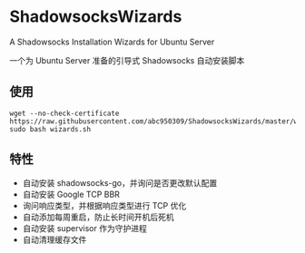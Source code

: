 # ShadowsocksWizards

A Shadowsocks Installation Wizards for Ubuntu Server

一个为 Ubuntu Server 准备的引导式 Shadowsocks 自动安装脚本

## 使用

```shell
wget --no-check-certificate https://raw.githubusercontent.com/abc950309/ShadowsocksWizards/master/wizards.sh
sudo bash wizards.sh
```

## 特性

 * 自动安装 shadowsocks-go，并询问是否更改默认配置
 * 自动安装 Google TCP BBR
 * 询问响应类型，并根据响应类型进行 TCP 优化
 * 自动添加每周重启，防止长时间开机后死机
 * 自动安装 supervisor 作为守护进程
 * 自动清理缓存文件